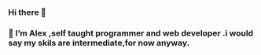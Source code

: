 ### Hi there 👋

### 🔭 I’m Alex ,self taught programmer and web developer .i would say my skils are intermediate,for now anyway.
